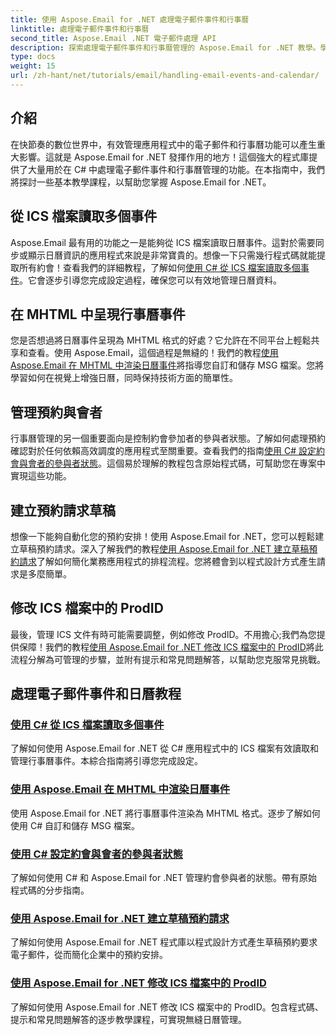 ```yaml
---
title: 使用 Aspose.Email for .NET 處理電子郵件事件和行事曆
linktitle: 處理電子郵件事件和行事曆
second_title: Aspose.Email .NET 電子郵件處理 API
description: 探索處理電子郵件事件和行事曆管理的 Aspose.Email for .NET 教學。學習有效增強 C# 應用程式的技術。
type: docs
weight: 15
url: /zh-hant/net/tutorials/email/handling-email-events-and-calendar/
---
```

## 介紹

在快節奏的數位世界中，有效管理應用程式中的電子郵件和行事曆功能可以產生重大影響。這就是 Aspose.Email for .NET 發揮作用的地方！這個強大的程式庫提供了大量用於在 C# 中處理電子郵件事件和行事曆管理的功能。在本指南中，我們將探討一些基本教學課程，以幫助您掌握 Aspose.Email for .NET。

## 從 ICS 檔案讀取多個事件

Aspose.Email 最有用的功能之一是能夠從 ICS 檔案讀取日曆事件。這對於需要同步或顯示日曆資訊的應用程式來說是非常寶貴的。想像一下只需幾行程式碼就能提取所有約會！查看我們的詳細教程，了解如何[使用 C# 從 ICS 檔案讀取多個事件](./read-multiple-events-from-ics-files-with-csharp/)。它會逐步引導您完成設定過程，確保您可以有效地管理日曆資料。 

## 在 MHTML 中呈現行事曆事件 

您是否想過將日曆事件呈現為 MHTML 格式的好處？它允許在不同平台上輕鬆共享和查看。使用 Aspose.Email，這個過程是無縫的！我們的教程[使用 Aspose.Email 在 MHTML 中渲染日曆事件](./render-calendar-events-in-mhtml/)將指導您自訂和儲存 MSG 檔案。您將學習如何在視覺上增強日曆，同時保持技術方面的簡單性。

## 管理預約與會者

行事曆管理的另一個重要面向是控制約會參加者的參與者狀態。了解如何處理預約確認對於任何依賴高效調度的應用程式至關重要。查看我們的指南[使用 C# 設定約會與會者的參與者狀態](./setting-participant-status-for-appointment-attendees/)。這個易於理解的教程包含原始程式碼，可幫助您在專案中實現這些功能。

## 建立預約請求草稿 

想像一下能夠自動化您的預約安排！使用 Aspose.Email for .NET，您可以輕鬆建立草稿預約請求。深入了解我們的教程[使用 Aspose.Email for .NET 建立草稿預約請求](./creating-draft-appointment-request/)了解如何簡化業務應用程式的排程流程。您將體會到以程式設計方式產生請求是多麼簡單。

## 修改 ICS 檔案中的 ProdID 

最後，管理 ICS 文件有時可能需要調整，例如修改 ProdID。不用擔心;我們為您提供保障！我們的教程[使用 Aspose.Email for .NET 修改 ICS 檔案中的 ProdID](./modify-prodid-in-ics-files/)將此流程分解為可管理的步驟，並附有提示和常見問題解答，以幫助您克服常見挑戰。

## 處理電子郵件事件和日曆教程
### [使用 C# 從 ICS 檔案讀取多個事件](./read-multiple-events-from-ics-files-with-csharp/)
了解如何使用 Aspose.Email for .NET 從 C# 應用程式中的 ICS 檔案有效讀取和管理行事曆事件。本綜合指南將引導您完成設定。
### [使用 Aspose.Email 在 MHTML 中渲染日曆事件](./render-calendar-events-in-mhtml/)
使用 Aspose.Email for .NET 將行事曆事件渲染為 MHTML 格式。逐步了解如何使用 C# 自訂和儲存 MSG 檔案。
### [使用 C# 設定約會與會者的參與者狀態](./setting-participant-status-for-appointment-attendees/)
了解如何使用 C# 和 Aspose.Email for .NET 管理約會參與者的狀態。帶有原始程式碼的分步指南。
### [使用 Aspose.Email for .NET 建立草稿預約請求](./creating-draft-appointment-request/)
了解如何使用 Aspose.Email for .NET 程式庫以程式設計方式產生草稿預約要求電子郵件，從而簡化企業中的預約安排。
### [使用 Aspose.Email for .NET 修改 ICS 檔案中的 ProdID](./modify-prodid-in-ics-files/)
了解如何使用 Aspose.Email for .NET 修改 ICS 檔案中的 ProdID。包含程式碼、提示和常見問題解答的逐步教學課程，可實現無縫日曆管理。